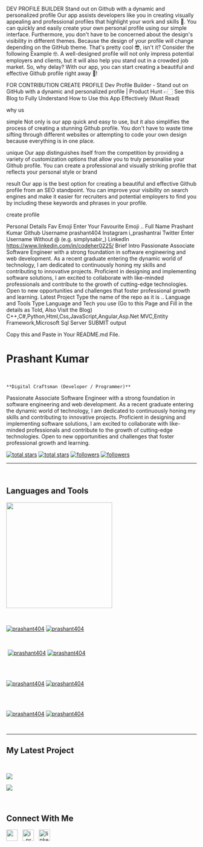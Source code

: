 DEV PROFILE BUILDER
Stand out on Github with a dynamic and
personalized profile
Our app assists developers like you in creating visually appealing and professional profiles that highlight your work and skills 🚀. You can quickly and easily create your own personal profile using our simple interface. Furthermore, you don't have to be concerned about the design's visibility in different themes. Because the design of your profile will change depending on the GitHub theme. That's pretty cool 😎, isn't it?
Consider the following Example 🤓.
A well-designed profile will not only impress potential employers and clients, but it will also help you stand out in a crowded job market. So, why delay? With our app, you can start creating a beautiful and effective Github profile right away 🥁!

FOR CONTRIBUTION
CREATE PROFILE
Dev Profile Builder - Stand out on GitHub with a dynamic and personalized profile | Product Hunt
👉🏻 See this Blog to Fully Understand How to Use this App Effectively (Must Read)

why us

 simple
Not only is our app quick and easy to use, but it also simplifies the process of creating a stunning Github profile. You don't have to waste time sifting through different websites or attempting to code your own design because everything is in one place.

 unique
Our app distinguishes itself from the competition by providing a variety of customization options that allow you to truly personalise your Github profile. You can create a professional and visually striking profile that reflects your personal style or brand

 result
Our app is the best option for creating a beautiful and effective Github profile from an SEO standpoint. You can improve your visibility on search engines and make it easier for recruiters and potential employers to find you by including these keywords and phrases in your profile.

create profile

Personal Details
Fav Emoji
Enter Your Favourite Emoji ..
Full Name
Prashant Kumar
Github Username
prashant404
Instagram
i_prashantrai
Twitter
Enter Username Without @ (e.g. simplysabir_)
LinkedIn
https://www.linkedin.com/in/codeher0225/
Brief Intro
Passionate Associate Software Engineer with a strong foundation in software engineering and web development. As a recent graduate entering the dynamic world of technology, I am dedicated to continuously honing my skills and contributing to innovative projects. Proficient in designing and implementing software solutions, I am excited to collaborate with like-minded professionals and contribute to the growth of cutting-edge technologies. Open to new opportunities and challenges that foster professional growth and learning.
Latest Project
Type the name of the repo as it is ..
Language and Tools
Type Language and Tech you use
(Go to this Page and Fill in the details as Told, Also Visit the Blog)
C++,C#,Python,Html,Css,JavaScript,Angular,Asp.Net MVC,Entity Framework,Microsoft Sql Server
SUBMIT
output

Copy this and Paste in Your README.md File.


                

                    

<h1> Prashant Kumar</h1>
<br /> 

                    
`**Digital Craftsman (Developer / Programmer)**`

                    

<p align="left">Passionate Associate Software Engineer with a strong foundation in software engineering and web development. As a recent graduate entering the dynamic world of technology, I am dedicated to continuously honing my skills and contributing to innovative projects. Proficient in designing and implementing software solutions, I am excited to collaborate with like-minded professionals and contribute to the growth of cutting-edge technologies. Open to new opportunities and challenges that foster professional growth and learning.</p>
<p align="left"> 
  <a href="https://github.com/prashant404?tab=repositories&sort=stargazers#gh-light-mode-only">
    <img alt="total stars" title="Total stars on GitHub" src="https://custom-icon-badges.demolab.com/github/stars/prashant404?color=3ea97d&style=for-the-badge&labelColor=40b682&logo=star#gh-light-mode-only"/></a>
  
  <a href="https://github.com/prashant404?tab=repositories&sort=stargazers#gh-dark-mode-only">
    <img alt="total stars" title="Total stars on GitHub" src="https://custom-icon-badges.demolab.com/github/stars/prashant404?color=655489&style=for-the-badge&labelColor=c691e9&logo=star#gh-dark-mode-only"/></a>
  
  <a href="https://github.com/prashant404?tab=followers#gh-light-mode-only">
    <img alt="followers" title="Follow me on Github" src="https://custom-icon-badges.demolab.com/github/followers/prashant404?color=2c4954&labelColor=2c3e50&style=for-the-badge&logo=person-add&label=Follow&logoColor=white#gh-light-mode-only"/></a>
    
  <a href="https://github.com/prashant404?tab=followers#gh-dark-mode-only">
    <img alt="followers" title="Follow me on Github" src="https://custom-icon-badges.demolab.com/github/followers/prashant404?color=dacc84&labelColor=f9e692&style=for-the-badge&logo=person-add&label=Follow&logoColor=white#gh-dark-mode-only"/></a>
</p>

---
<br />

                    

<h2>Languages and Tools</h2> 
<p align="left">
<img width="280px"  src="https://skillicons.dev/icons?i=C++,C#,Python,Html,Css,JavaScript,Angular,Asp.Net MVC,Entity Framework,Microsoft Sql Server&perline=9"  />
</p>
<br />

                    

<p><a href="https://github.com/prashant404#gh-dark-mode-only" target="_blank"><img align="center" src="https://github-readme-stats.vercel.app/api/top-langs/?username=prashant404&langs_count=6&show_icon=true&layout=compact&theme=nightowl#gh-dark-mode-only" alt="prashant404" /></a>
  <a href="https://github.com/prashant404#gh-light-mode-only" target="_blank"><img align="center" src="https://github-readme-stats.vercel.app/api/top-langs/?username=prashant404&langs_count=6&show_icon=true&layout=compact&theme=vue#gh-light-mode-only" alt="prashant404" /></a>
</p>

<br />

<p>&nbsp;<a href="https://github.com/prashant404#gh-dark-mode-only" target="_blank"><img align="center" src="https://github-readme-stats.vercel.app/api?username=prashant404&count_private=true&show_icons=true&theme=nightowl#gh-dark-mode-only" alt="prashant404" /></a>
<a href="https://github.com/prashant404#gh-light-mode-only" target="_blank"><img align="center" src="https://github-readme-stats.vercel.app/api?username=prashant404&count_private=true&show_icons=true&theme=vue#gh-light-mode-only" alt="prashant404" /></a>
</p> 
<br>
<br />

<p><a href="https://github.com/prashant404#gh-dark-mode-only" target="_blank"><img align="center" src="https://streak-stats.demolab.com?user=prashant404&theme=nightowl#gh-dark-mode-only" alt="prashant404"/></a>
<a href="https://github.com/prashant404#gh-light-mode-only" target="_blank"><img align="center" src="https://streak-stats.demolab.com?user=prashant404&theme=vue#gh-light-mode-only" alt="prashant404"/></a></p>
<br/>
<br />

<p><a href="https://github.com/prashant404#gh-dark-mode-only" target="_blank"><img align="center" src="https://github-readme-activity-graph.cyclic.app/graph?username=prashant404&theme=nightowl#gh-dark-mode-only" alt="prashant404" /></a>
<a href="https://github.com/prashant404#gh-light-mode-only" target="_blank"><img align="center" src="https://github-readme-activity-graph.cyclic.app/graph?username=prashant404&theme=vue#gh-light-mode-only" alt="prashant404" /></a></p>
<br/>

---


                    

<h2>My Latest Project</h2> 
<br />
<p><a href="https://github.com/prashant404/#gh-dark-mode-only" target="_blank"><img align="center" src="https://github-readme-stats.vercel.app/api/pin/?username=prashant404&repo=&theme=nightowl&show_owner=true#gh-dark-mode-only"/></a></p>
<p><a href="https://github.com/prashant404/#gh-light-mode-only" target="_blank"><img align="center" src="https://github-readme-stats.vercel.app/api/pin/?username=prashant404&repo=&theme=vue&show_owner=true#gh-light-mode-only"/></a></p>
<br />


                    

<h2>Connect With Me</h2> 
<p align="left">
<a href="https://twitter.com/" target="_blank"><img align="left" width="30px" style="padding-right:10px;" src="https://raw.githubusercontent.com/rahuldkjain/github-profile-readme-generator/master/src/images/icons/Social/twitter.svg" alt="" /></a>
<a href="https://instagram.com/i_prashantrai" target="_blank"><img align="left" width="30px" style="padding-right:10px" src="https://raw.githubusercontent.com/rahuldkjain/github-profile-readme-generator/master/src/images/icons/Social/instagram.svg" alt="i_prashantrai" /></a>
<a href="https://www.linkedin.com/in/codeher0225/" target="_blank"><img align="left" alt="linkedin" width="30px" style="padding-right: 10px;" src="https://cdn.jsdelivr.net/gh/devicons/devicon/icons/linkedin/linkedin-original.svg" /></a>
</p>

                

            
